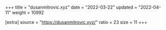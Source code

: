+++
title = "dusanmitrovic.xyz"
date = "2022-03-22"
updated = "2022-04-11"
weight = 10992

[extra]
source = "https://dusanmitrovic.xyz/"
ratio = 23
size = 11
+++
